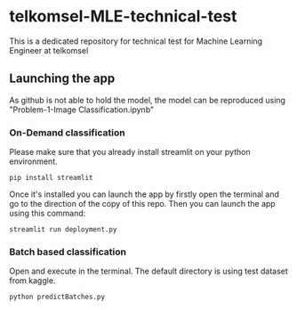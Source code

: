 # telkomsel-MLE-technical-test
This is a dedicated repository for technical test for Machine Learning Engineer at telkomsel



## Launching the app
As github is not able to hold the model, the model can be reproduced using "Problem-1-Image Classification.ipynb"


### On-Demand classification

Please make sure that you already install streamlit on your python environment.

```
pip install streamlit
```

Once it's installed you can launch the app by firstly open the terminal and go to the direction of the copy of this repo.
Then you can launch the app using this command:
```
streamlit run deployment.py
```

### Batch based classification

Open and execute in the terminal. The default directory is using test dataset from kaggle.

```
python predictBatches.py
```
